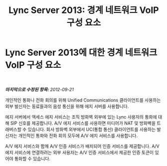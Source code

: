 ﻿---
title: 'Lync Server 2013: 경계 네트워크 VoIP 구성 요소'
TOCTitle: 경계 네트워크 VoIP 구성 요소
ms:assetid: 74230008-695d-436a-90b9-9cd060c70f7b
ms:mtpsurl: https://technet.microsoft.com/ko-kr/library/Gg398559(v=OCS.15)
ms:contentKeyID: 49304055
ms.date: 08/24/2015
mtps_version: v=OCS.15
ms.translationtype: HT
---

# Lync Server 2013에 대한 경계 네트워크 VoIP 구성 요소

 

_**마지막으로 수정된 항목:** 2012-09-21_

개인적인 통화나 전화 회의를 위해 Unified Communications 클라이언트를 사용하는 외부 발신자는 동료들과의 음성 통신을 위해 에지 서버를 사용합니다.

에지 서버에서 액세스 에지 서비스는 조직 방화벽 외부에 있는 Lync 사용자의 통화에 대해 SIP 신호를 제공합니다. A/V 에지 서비스를 사용하면 미디어가 NAT 및 방화벽을 트래버스할 수 있습니다. 회사 방화벽 외부에서 UC(통합 통신) 클라이언트를 사용하는 발신자는 개인적인 통화와 전화 회의 모두에 A/V 에지 서비스를 사용합니다.

A/V 에지 서비스와 함께 A/V 인증 서비스가 배치되어 인증 서비스를 제공합니다. A/V 에지 서비스에 연결하려는 외부 사용자는 A/V 인증 서비스에서 제공한 인증 토큰이 있어야 통화할 수 있습니다.

